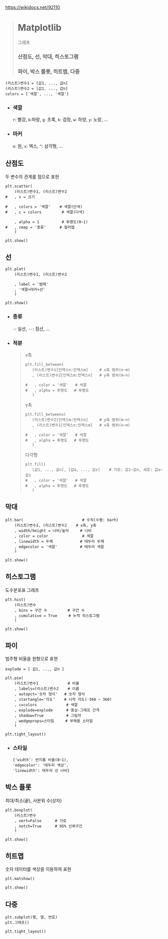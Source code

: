 https://wikidocs.net/92110
># Matplotlib
>그래프
>### 산점도, 선, 막대, 히스토그램
>### 파이, 박스 플롯, 히트맵, 다중
```
(리스트)변수1 = [값1, ..., 값n]
(리스트)변수2 = [값1, ..., 값n]
colors = ['색깔', ..., '색깔']
```
+ ### 색깔
  ``r``: 빨강, ``b``:파랑, ``g``: 초록, ``k``: 검정, ``w``: 하양, ``y``: 노랑, ...

+ ### 마커
    ``o``: 원, ``x``: 엑스, ``^``: 삼각형, ...

## 산점도
두 변수의 관계를 점으로 표현
```
plt.scatter(
    (리스트)변수1, (리스트)변수2
#   , s = 크기           
    
#   , colors = '색깔'    # 색깔(단색)
#   , c = colors         # 색깔(다색)
    
    , alpha = 1          # 투명도(0~1)
#   , cmap = '종류'      # 컬러맵
    )

plt.show()
```


## 선
```
plt.plot( 
    (리스트)변수1, (리스트)변수2
    
    , label = '범례'
    , '색깔+마커+선'    
    )
    
plt.show()
```

+ ### 종류
    ``-``: 실선, ``--``: 점선, ...

+ ### 적분
  >x축
  >```angular2html
  >plt.fill_between( 
  >    (리스트)변수1[인덱스n:인덱스m]     # x축 범위(n~m)
  >    , (리스트)변수2[인덱스m:인덱스n]   # y축 범위(m~n)
  >
  >#   , color = '색깔'   # 색깔
  >#   , alpha = 투명도   # 투명도
  >    )
  >```
  >y축
  >```angular2html
  >plt.fill_betweenx( 
  >    (리스트)변수2[인덱스m:인덱스n]     # y축 범위(m~n) 
  >    , (리스트)변수1[인덱스n:인덱스m]   # x축 범위(n~m)
  >
  >#   , color = '색깔'   # 색깔
  >#   , alpha = 투명도   # 투명도
  >    )
  >```
  >다각형
  >```angular2html
  >plt.fill(
  >    [값1, ..., 값n], [값a, ..., 값z]    # 가로: 값1~값n, 세로: 값a~값z
  >#   , color = '색깔'   # 색깔
  >#   , alpha = 투명도   # 투명도
  >    )
  >```

## 막대
``` 
plt.bar(                          # 수직(수평: barh)
    (리스트)변수1, (리스트)변수2    # x축, y축
    , width/height = 너비/높이     # 너비
    , color = color               # 색깔
    , linewidth = 두께            # 테두리 두께
    , edgecolor = '색깔'          # 테두리 색깔
    )

plt.show()
```

## 히스토그램
도수분포표 그래프
```
plt.hist( 
    (리스트)변수
    , bins = 구간 수         # 구간 수
    , cumulative = True     # 누적 히스토그램
    )
    
plt.show()
```

## 파이
범주형 비율을 원형으로 표현
```
explode = [ 값1, ..., 값n ]

plt.pie( 
    (리스트)변수1             # 비율
    , labels=(리스트)변수2    # 이름
    , autopct='숫자 형식'   # 숫자 형식
    , startangle='각도'    # 시작 각도(-360 ~ 360)
    , c=colors             # 색깔
    , explode=explode      # 중심-그래프 간격
    , shadow=True          # 그림자
    , wedgeprops=스타일     # 부채꼴 스타일
    )
    
plt.tight_layout()
```
+ ### 스타일
  ```
  {'width': 반지름 비율(0~1), 
  'edgecolor': '테두리 색상', 
  'linewidth': 테두리 선 너비}
  ```


## 박스 플롯
최대/최소(끝), 사분위 수(상자) 
```
plt.boxplot(
    (리스트)변수
    , vert=False      # 가로
    , notch=True      # 95% 신뢰구간
    )
   
plt.show()
```

## 히트맵
숫자 데이터를 색상을 이용하여 표현
```
plt.matshow()

plt.show()
```

## 다중
```angular2html
plt.subplot(행, 열, 번호)
plt.그래프()

plt.tight_layout()
```